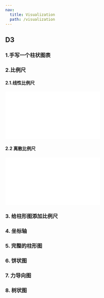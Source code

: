 ```yaml
---
nav:
  title: Visualization
  path: /visualization
---
```


## D3

### 1.手写一个柱状图表

<code src="./barChart.tsx"></code>

### 2.比例尺

#### 2.1.线性比例尺

<embed src="./proportion1.md"></embed>

#### 2.2 离散比例尺

<embed src="./proportion2.md"></embed>

### 3. 给柱形图添加比例尺

<code src="./barChart1.tsx"></code>

### 4. 坐标轴

<code src="./barChart2.tsx"></code>

### 5. 完整的柱形图

<code src="./barChart3.tsx" transform={true} iframe={true}></code>

### 6. 饼状图

<code src="./pie.tsx" transform={true} iframe={true}></code>

### 7. 力导向图

<code src="./force.tsx" transform={true} iframe={true}></code>

### 8. 树状图

<code src="./tree.tsx" transform={true} iframe={true}></code>
